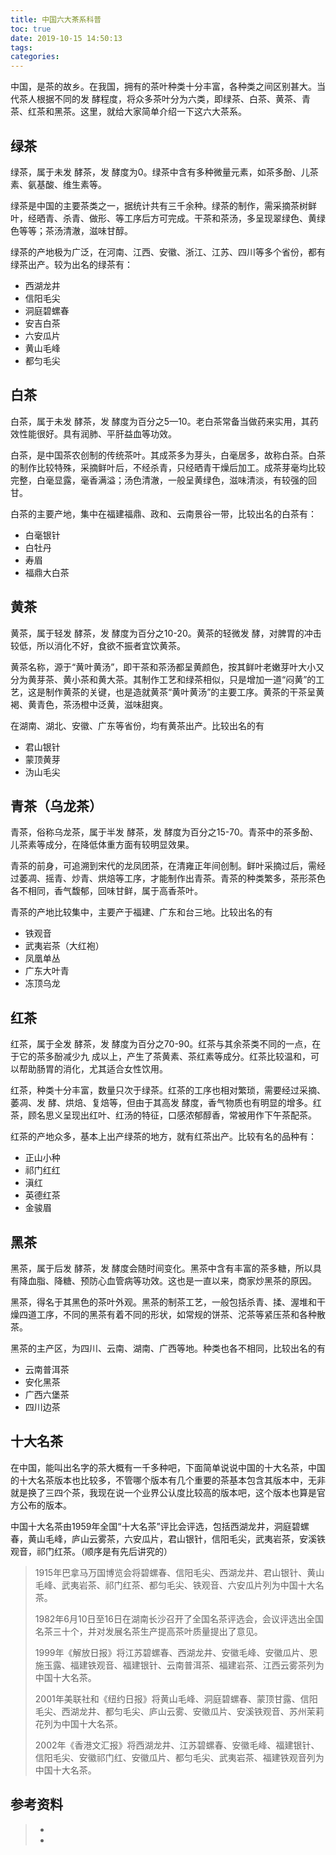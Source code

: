 ```yaml
---
title: 中国六大茶系科普
toc: true
date: 2019-10-15 14:50:13
tags:
categories:
---
```




中国，是茶的故乡。在我国，拥有的茶叶种类十分丰富，各种类之间区别甚大。当代茶人根据不同的发 酵程度，将众多茶叶分为六类，即绿茶、白茶、黄茶、青茶、红茶和黑茶。这里，就给大家简单介绍一下这六大茶系。

## 绿茶 　 

绿茶，属于未发 酵茶，发 酵度为0。绿茶中含有多种微量元素，如茶多酚、儿茶素、氨基酸、维生素等。

绿茶是中国的主要茶类之一，据统计共有三千余种。绿茶的制作，需采摘茶树鲜叶，经晒青、杀青、做形、等工序后方可完成。干茶和茶汤，多呈现翠绿色、黄绿色等等；茶汤清澈，滋味甘醇。

绿茶的产地极为广泛，在河南、江西、安徽、浙江、江苏、四川等多个省份，都有绿茶出产。较为出名的绿茶有：

- 西湖龙井
- 信阳毛尖
- 洞庭碧螺春
- 安吉白茶
- 六安瓜片
- 黄山毛峰
- 都匀毛尖



## 白茶  

白茶，属于未发 酵茶，发 酵度为百分之5—10。老白茶常备当做药来实用，其药效性能很好。具有润肺、平肝益血等功效。

白茶，是中国茶农创制的传统茶叶。其成茶多为芽头，白毫居多，故称白茶。白茶的制作比较特殊，采摘鲜叶后，不经杀青，只经晒青干燥后加工。成茶芽毫均比较完整，白毫显露，毫香满溢；汤色清澈，一般呈黄绿色，滋味清淡，有较强的回甘。

白茶的主要产地，集中在福建福鼎、政和、云南景谷一带，比较出名的白茶有：

- 白毫银针
- 白牡丹
- 寿眉
- 福鼎大白茶



## 黄茶  

黄茶，属于轻发 酵茶，发 酵度为百分之10-20。黄茶的轻微发 酵，对脾胃的冲击较低，所以消化不好，食欲不振者宜饮黄茶。

黄茶名称，源于“黄叶黄汤”，即干茶和茶汤都呈黄颜色，按其鲜叶老嫩芽叶大小又分为黄芽茶、黄小茶和黄大茶。其制作工艺和绿茶相似，只是增加一道“闷黄”的工艺，这是制作黄茶的关键，也是造就黄茶“黄叶黄汤”的主要工序。黄茶的干茶呈黄褐、黄青色，茶汤橙中泛黄，滋味甜爽。

在湖南、湖北、安徽、广东等省份，均有黄茶出产。比较出名的有

- 君山银针
- 蒙顶黄芽
- 沩山毛尖



## 青茶（乌龙茶）  

青茶，俗称乌龙茶，属于半发 酵茶，发 酵度为百分之15-70。青茶中的茶多酚、儿茶素等成分，在降低体重方面有较明显效果。 

青茶的前身，可追溯到宋代的龙凤团茶，在清雍正年间创制。鲜叶采摘过后，需经过萎凋、摇青、炒青、烘焙等工序，才能制作出青茶。青茶的种类繁多，茶形茶色各不相同，香气馥郁，回味甘鲜，属于高香茶叶。

青茶的产地比较集中，主要产于福建、广东和台三地。比较出名的有

- 铁观音
- 武夷岩茶（大红袍）
- 凤凰单丛
- 广东大叶青
- 冻顶乌龙



## 红茶  

红茶，属于全发 酵茶，发 酵度为百分之70-90。红茶与其余茶类不同的一点，在于它的茶多酚减少九 成以上，产生了茶黄素、茶红素等成分。红茶比较温和，可以帮助肠胃的消化，尤其适合女性饮用。

红茶，种类十分丰富，数量只次于绿茶。红茶的工序也相对繁琐，需要经过采摘、萎凋、发 酵、烘焙、复焙等，但由于其高发 酵度，香气物质也有明显的增多。红茶，顾名思义呈现出红叶、红汤的特征，口感浓郁醇香，常被用作下午茶配茶。

红茶的产地众多，基本上出产绿茶的地方，就有红茶出产。比较有名的品种有：

- 正山小种
- 祁门红红
- 滇红
- 英德红茶
- 金骏眉



## 黑茶  

黑茶，属于后发 酵茶，发 酵度会随时间变化。黑茶中含有丰富的茶多糖，所以具有降血脂、降糖、预防心血管病等功效。这也是一直以来，商家炒黑茶的原因。

黑茶，得名于其黑色的茶叶外观。黑茶的制茶工艺，一般包括杀青、揉、渥堆和干燥四道工序，不同的黑茶有着不同的形状，如常规的饼茶、沱茶等紧压茶和各种散茶。

黑茶的主产区，为四川、云南、湖南、广西等地。种类也各不相同，比较出名的有

- 云南普洱茶
- 安化黑茶
- 广西六堡茶
- 四川边茶



## **十大名茶**

在中国，能叫出名字的茶大概有一千多种吧，下面简单说说中国的十大名茶，中国的十大名茶版本也比较多，不管哪个版本有几个重要的茶基本包含其版本中，无非就是换了三四个茶，我现在说一个业界公认度比较高的版本吧，这个版本也算是官方公布的版本。 

中国十大名茶由1959年全国“十大名茶”评比会评选，包括西湖龙井，洞庭碧螺春，黄山毛峰，庐山云雾茶，六安瓜片，君山银针，信阳毛尖，武夷岩茶，安溪铁观音，祁门红茶。（顺序是有先后讲究的）

> 1915年巴拿马万国博览会将碧螺春、信阳毛尖、西湖龙井、君山银针、黄山毛峰、武夷岩茶、祁门红茶、都匀毛尖、铁观音、六安瓜片列为中国十大名茶。
>
> 1982年6月10日至16日在湖南长沙召开了全国名茶评选会，会议评选出全国名茶三十个，并对发展名茶生产提高茶叶质量提出了意见。
>
> 1999年《解放日报》将江苏碧螺春、西湖龙井、安徽毛峰、安徽瓜片、恩施玉露、福建铁观音、福建银针、云南普洱茶、福建岩茶、江西云雾茶列为中国十大名茶。
>
> 2001年美联社和《纽约日报》将黄山毛峰、洞庭碧螺春、蒙顶甘露、信阳毛尖、西湖龙井、都匀毛尖、庐山云雾、安徽瓜片、安溪铁观音、苏州茉莉花列为中国十大名茶。
>
> 2002年《香港文汇报》将西湖龙井、江苏碧螺春、安徽毛峰、福建银针、信阳毛尖、安徽祁门红、安徽瓜片、都匀毛尖、武夷岩茶、福建铁观音列为中国十大名茶。

## 参考资料
> - []()
> - []()
